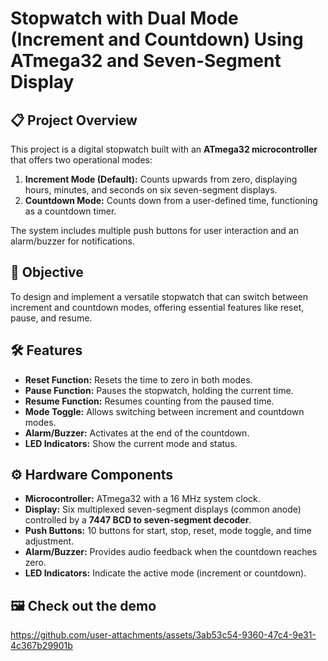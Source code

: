 # **Stopwatch with Dual Mode (Increment and Countdown) Using ATmega32 and Seven-Segment Display**

## 📋 **Project Overview**
This project is a digital stopwatch built with an **ATmega32 microcontroller** that offers two operational modes:  
1. **Increment Mode (Default):** Counts upwards from zero, displaying hours, minutes, and seconds on six seven-segment displays.  
2. **Countdown Mode:** Counts down from a user-defined time, functioning as a countdown timer.  

The system includes multiple push buttons for user interaction and an alarm/buzzer for notifications.  

## 🎯 **Objective**
To design and implement a versatile stopwatch that can switch between increment and countdown modes, offering essential features like reset, pause, and resume.

## 🛠️ **Features**
- **Reset Function:** Resets the time to zero in both modes.  
- **Pause Function:** Pauses the stopwatch, holding the current time.  
- **Resume Function:** Resumes counting from the paused time.  
- **Mode Toggle:** Allows switching between increment and countdown modes.  
- **Alarm/Buzzer:** Activates at the end of the countdown.  
- **LED Indicators:** Show the current mode and status.  

## ⚙️ **Hardware Components**
- **Microcontroller:** ATmega32 with a 16 MHz system clock.  
- **Display:** Six multiplexed seven-segment displays (common anode) controlled by a **7447 BCD to seven-segment decoder**.  
- **Push Buttons:** 10 buttons for start, stop, reset, mode toggle, and time adjustment.  
- **Alarm/Buzzer:** Provides audio feedback when the countdown reaches zero.  
- **LED Indicators:** Indicate the active mode (increment or countdown).  


## 🖼️ **Check out the demo**


https://github.com/user-attachments/assets/3ab53c54-9360-47c4-9e31-4c367b29901b

